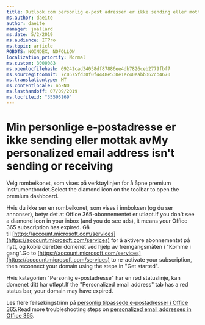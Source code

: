 ```yaml
---
title: Outlook.com personlig e-post adressen er ikke sending eller mottak av
ms.author: daeite
author: daeite
manager: joallard
ms.date: 5/2/2019
ms.audience: ITPro
ms.topic: article
ROBOTS: NOINDEX, NOFOLLOW
localization_priority: Normal
ms.custom: 8000083
ms.openlocfilehash: 69241cad34058df87886ee4db7826ceb2779fbf7
ms.sourcegitcommit: 7c0575fd30f0f4448e530e1ec40eabb362cb4670
ms.translationtype: MT
ms.contentlocale: nb-NO
ms.lasthandoff: 07/09/2019
ms.locfileid: "35595169"
---
```

# <a name="my-personalized-email-address-isnt-sending-or-receiving"></a><span data-ttu-id="ce196-102">Min personlige e-postadresse er ikke sending eller mottak av</span><span class="sxs-lookup"><span data-stu-id="ce196-102">My personalized email address isn't sending or receiving</span></span>

<span data-ttu-id="ce196-103">Velg rombeikonet, som vises på verktøylinjen for å åpne premium instrumentbordet.</span><span class="sxs-lookup"><span data-stu-id="ce196-103">Select the diamond icon on the toolbar to open the premium dashboard.</span></span>

<span data-ttu-id="ce196-104">Hvis du ikke ser en rombeikonet, som vises i innboksen (og du ser annonser), betyr det at Office 365-abonnementet er utløpt.</span><span class="sxs-lookup"><span data-stu-id="ce196-104">If you don't see a diamond icon in your inbox (and you do see ads), it means your Office 365 subscription has expired.</span></span> <span data-ttu-id="ce196-105">Gå til [https://account.microsoft.com/services](https://account.microsoft.com/services) for å aktivere abonnementet på nytt, og koble deretter domenet ved hjelp av fremgangsmåten i "Komme i gang".</span><span class="sxs-lookup"><span data-stu-id="ce196-105">Go to [https://account.microsoft.com/services](https://account.microsoft.com/services) to re-activate your subscription, then reconnect your domain using the steps in "Get started".</span></span>

<span data-ttu-id="ce196-106">Hvis kategorien "Personlig e-postadresse" har en rød statuslinje, kan domenet ditt har utløpt.</span><span class="sxs-lookup"><span data-stu-id="ce196-106">If the "Personalized email address" tab has a red status bar, your domain may have expired.</span></span>

<span data-ttu-id="ce196-107">Les flere feilsøkingstrinn på [personlig tilpassede e-postadresser i Office 365](https://support.office.com/article/75416a58-b225-4c02-8c07-8979403b427b?wt.mc_id=Office_Outlook_com_Alchemy).</span><span class="sxs-lookup"><span data-stu-id="ce196-107">Read more troubleshooting steps on [personalized email addresses in Office 365](https://support.office.com/article/75416a58-b225-4c02-8c07-8979403b427b?wt.mc_id=Office_Outlook_com_Alchemy).</span></span>